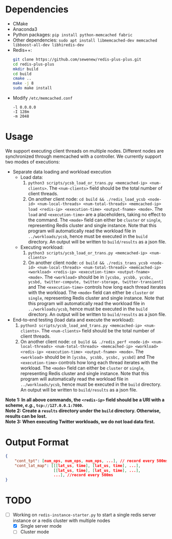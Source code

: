 # Dependencies
- CMake
- Anaconda3
- Python packages:
    `pip install python-memcached fabric`
- Other dependencies:
    `sudo apt install libmemcached-dev memcached libboost-all-dev libhiredis-dev`
- Redis++:
    ```bash
    git clone https://github.com/sewenew/redis-plus-plus.git
    cd redis-plus-plus
    mkdir build
    cd build
    cmake ..
    make -j 8
    sudo make install
    ```
- Modify `/etc/memcached.conf`
  ```
  -l 0.0.0.0
  -I 128m
  -m 2048
  ```
# Usage
We support executing client threads on multiple nodes. Different nodes are synchronized through memcached with a controller. We currently support two modes of executions:
- Separate data loading and workload execution
    - Load data: 
        1. `python3 scripts/ycsb_load_or_trans.py <memcached-ip> <num-clients>`. The `<num-clients>` field should be the total number of client threads.
        2. On another client node: `cd build && ./redis_load_ycsb <node-id> <num-local-threads> <num-total-threads> <memcached-ip> load <redis-ip> <execution-time> <output-fname> <mode>`. The `load` and `<execution-time>` are a placeholders, taking no effect to the command. The `<mode>` field can either be `cluster` or `single`, representing Redis cluster and single instance. Note that this program will automatically read the workload file in `../workloads/ycsb`, hence must be executed in the `build` directory. An output will be written to `build/results` as a json file.
    - Executing workload:
        1. `python3 scripts/ycsb_load_or_trans.py <memcached-ip> <num-clients>`
        2. On another client node: `cd build && ./redis_trans_ycsb <node-id> <num-local-threads> <num-total-threads> <memcached-ip> <workload> <redis-ip> <execution-time> <output-fname> <mode>`. The `<workload>` should be in `[ycsba, ycsbb, ycsbc, ycsbd, twitter-compute, twitter-storage, twitter-transient]` and The `<execution-time>` controls how long each thread iterates with the workload. The `<mode>` field can either be `cluster` or `single`, representing Redis cluster and single instance. Note that this program will automatically read the workload file in `../workloads/ycsb`, hence must be executed in the `build` directory. An output will be written to `build/results` as a json file.
- End-to-end testing (load data and execute the workload):
    1. `python3 scripts/ycsb_load_and_trans.py <memcached-ip> <num-clients>`. The `<num-clients>` field should be the total number of client threads.
    2. On another client node: `cd build && ./redis_perf <node-id> <num-local-threads> <num-total-threads> <memcached-ip> <workload> <redis-ip> <execution-time> <output-fname> <mode>`. The `<workload>` should be in `[ycsba, ycsbb, ycsbc, ycsbd]` and The `<execution-time>` controls how long each thread iterates with the workload. The `<mode>` field can either be `cluster` or `single`, representing Redis cluster and single instance. Note that this program will automatically read the workload file in `../workloads/ycsb`, hence must be executed in the `build` directory. An output will be written to `build/results` as a json file.

**Note 1: In all above commands, the `<redis-ip>` field should be a URI with a scheme, *e.g.*, `tcp://127.0.0.1:7000`.**  
**Note 2: Create a `results` directory under the `build` directory. Otherwise, results can be lost.**  
**Note 3: When executing Twitter workloads, we do not load data first.**  

# Output Format
```json
{
    "cont_tpt": [num_ops, num_ops, num_ops, ...], // record every 500ms
    "cont_lat_map": [[[lat_us, time], [lat_us, time], ...], 
                     [[lat_us, time], [lat_us, time], ...],
                     ...], //record every 500ms
}
```

# TODO
- [ ] Working on `redis-instance-starter.py` to start a single redis server instance or a redis cluster with multiple nodes  
    - [x] Single server mode
    - [ ] Cluster mode